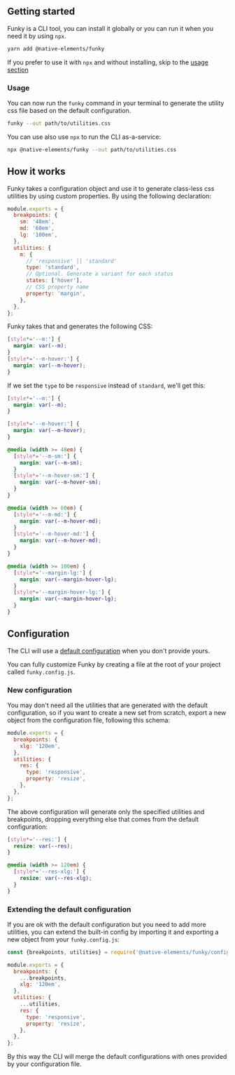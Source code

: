 ## Getting started

Funky is a CLI tool, you can install it globally or you can run it when you need it by using `npx`.

```bash
yarn add @native-elements/funky
```

If you prefer to use it with `npx` and without installing, skip to the [usage section](#usage)

### Usage

You can now run the `funky` command in your terminal to generate the utility css file based on the default configuration.

```bash
funky --out path/to/utilities.css
```

You can use also use `npx` to run the CLI as-a-service:

```bash
npx @native-elements/funky --out path/to/utilities.css
```

## How it works

Funky takes a configuration object and use it to generate class-less css utilities by using custom properties. By using the following declaration:

```js
module.exports = {
  breakpoints: {
    sm: '48em',
    md: '60em',
    lg: '100em',
  },
  utilities: {
    m: {
      // 'responsive' || 'standard'
      type: 'standard',
      // Optional. Generate a variant for each status
      states: ['hover'],
      // CSS property name
      property: 'margin',
    },
  },
};
```

Funky takes that and generates the following CSS:

```css
[style*='--m:'] {
  margin: var(--m);
}
[style*='--m-hover:'] {
  margin: var(--m-hover);
}
```

If we set the `type` to be `responsive` instead of `standard`, we'll get this:

```css
[style*='--m:'] {
  margin: var(--m);
}

[style*='--m-hover:'] {
  margin: var(--m-hover);
}

@media (width >= 48em) {
  [style*='--m-sm:'] {
    margin: var(--m-sm);
  }
  [style*='--m-hover-sm:'] {
    margin: var(--m-hover-sm);
  }
}

@media (width >= 60em) {
  [style*='--m-md:'] {
    margin: var(--m-hover-md);
  }
  [style*='--m-hover-md:'] {
    margin: var(--m-hover-md);
  }
}

@media (width >= 100em) {
  [style*='--margin-lg:'] {
    margin: var(--margin-hover-lg);
  }
  [style*='--margin-hover-lg:'] {
    margin: var(--margin-hover-lg);
  }
}
```

## Configuration

The CLI will use a [default configuration](config.js) when you don't provide yours.

You can fully customize Funky by creating a file at the root of your project called `funky.config.js`.

### New configuration

You may don't need all the utilities that are generated with the default configuration, so if you want to create a new set from scratch, export a new object from the configuration file, following this schema:

```js
module.exports = {
  breakpoints: {
    xlg: '120em',
  },
  utilities: {
    res: {
      type: 'responsive',
      property: 'resize',
    },
  },
};
```

The above configuration will generate only the specified utilities and breakpoints, dropping everything else that comes from the default configuration:

```css
[style*='--res:'] {
  resize: var(--res);
}

@media (width >= 120em) {
  [style*='--res-xlg:'] {
    resize: var(--res-xlg);
  }
}
```

### Extending the default configuration

If you are ok with the default configuration but you need to add more utilities, you can extend the built-in config by importing it and exporting a new object from your `funky.config.js`:

```js
const {breakpoints, utilities} = require('@native-elements/funky/config.js');

module.exports = {
  breakpoints: {
    ...breakpoints,
    xlg: '120em',
  },
  utilities: {
    ...utilities,
    res: {
      type: 'responsive',
      property: 'resize',
    },
  },
};
```

By this way the CLI will merge the default configurations with ones provided by your configuration file.
